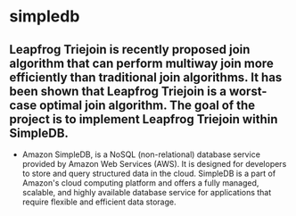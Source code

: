 # simpledb

## Leapfrog Triejoin is recently proposed join algorithm that can perform multiway join more efficiently than traditional join algorithms. It has been shown that Leapfrog Triejoin is a worst-case optimal join algorithm. The goal of the project is to implement Leapfrog Triejoin within SimpleDB.



- Amazon SimpleDB, is a NoSQL (non-relational) database service provided by Amazon Web Services (AWS). It is designed for developers to store and query structured data in the cloud. SimpleDB is a part of Amazon's cloud computing platform and offers a fully managed, scalable, and highly available database service for applications that require flexible and efficient data storage.

